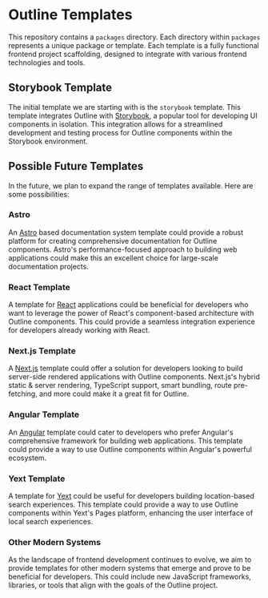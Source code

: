 # Outline Templates

This repository contains a `packages` directory. Each directory within `packages` represents a unique package or template. Each template is a fully functional frontend project scaffolding, designed to integrate with various frontend technologies and tools.

## Storybook Template

The initial template we are starting with is the `storybook` template. This template integrates Outline with [Storybook](https://storybook.js.org/), a popular tool for developing UI components in isolation. This integration allows for a streamlined development and testing process for Outline components within the Storybook environment.

## Possible Future Templates

In the future, we plan to expand the range of templates available. Here are some possibilities:

### Astro

An [Astro](https://astro.build/) based documentation system template could provide a robust platform for creating comprehensive documentation for Outline components. Astro's performance-focused approach to building web applications could make this an excellent choice for large-scale documentation projects.

### React Template

A template for [React](https://reactjs.org/) applications could be beneficial for developers who want to leverage the power of React's component-based architecture with Outline components. This could provide a seamless integration experience for developers already working with React.

### Next.js Template

A [Next.js](https://nextjs.org/) template could offer a solution for developers looking to build server-side rendered applications with Outline components. Next.js's hybrid static & server rendering, TypeScript support, smart bundling, route pre-fetching, and more could make it a great fit for Outline.

### Angular Template

An [Angular](https://angular.io/) template could cater to developers who prefer Angular's comprehensive framework for building web applications. This template could provide a way to use Outline components within Angular's powerful ecosystem.

### Yext Template

A template for [Yext](https://www.yext.com/) could be useful for developers building location-based search experiences. This template could provide a way to use Outline components within Yext's Pages platform, enhancing the user interface of local search experiences.

### Other Modern Systems

As the landscape of frontend development continues to evolve, we aim to provide templates for other modern systems that emerge and prove to be beneficial for developers. This could include new JavaScript frameworks, libraries, or tools that align with the goals of the Outline project.
